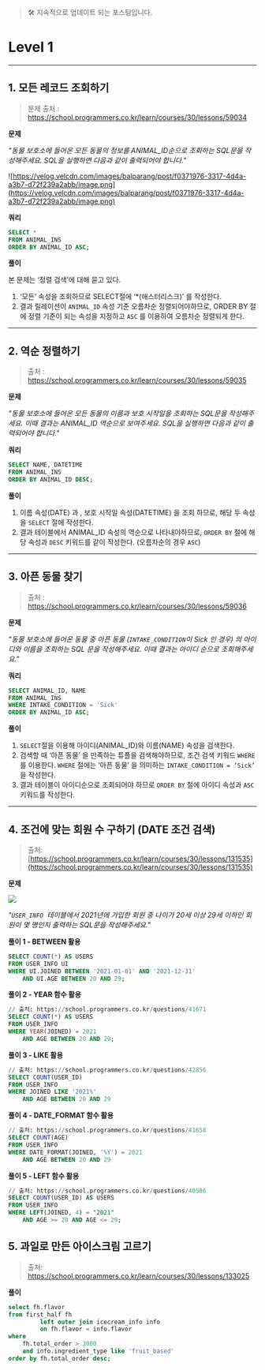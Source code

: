 


> 🛠️ 지속적으로 업데이트 되는 포스팅입니다.

# Level 1

---

## 1. 모든 레코드 조회하기

> 문제 출처 : https://school.programmers.co.kr/learn/courses/30/lessons/59034
>

**문제**

_"동물 보호소에 들어온 모든 동물의 정보를 ANIMAL_ID순으로 조회하는 SQL문을 작성해주세요. SQL을 실행하면 다음과 같이 출력되어야 합니다."_

![https://velog.velcdn.com/images/balparang/post/f0371976-3317-4d4a-a3b7-d72f239a2abb/image.png](https://velog.velcdn.com/images/balparang/post/f0371976-3317-4d4a-a3b7-d72f239a2abb/image.png)

**쿼리**

```sql
SELECT *
FROM ANIMAL_INS
ORDER BY ANIMAL_ID ASC;
```

**풀이**

본 문제는 ‘정렬 검색’에 대해 묻고 있다.

1. ‘모든’ 속성을 조회하므로 SELECT절에 ‘*(애스터리스크)’ 를 작성한다.
2. 결과 릴레이션이 `ANIMAL_ID` 속성 기준 오름차순 정렬되어야하므로, ORDER BY 절에 정렬 기준이 되는 속성을 지정하고 `ASC` 를 이용하여 오름차순 정렬되게 한다.

---

## 2. 역순 정렬하기

> 출처 :  https://school.programmers.co.kr/learn/courses/30/lessons/59035
>

**문제**

_"동물 보호소에 들어온 모든 동물의 이름과 보호 시작일을 조회하는 SQL문을 작성해주세요. 이때 결과는 ANIMAL_ID 역순으로 보여주세요. SQL을 실행하면 다음과 같이 출력되어야 합니다."_

**쿼리**

```sql
SELECT NAME, DATETIME
FROM ANIMAL_INS
ORDER BY ANIMAL_ID DESC;
```

**풀이**

1. 이름 속성(DATE) 과 , 보호 시작일 속성(DATETIME) 을 조회 하므로, 해당 두 속성을 `SELECT` 절에 작성한다.
2. 결과 테이블에서 ANIMAL_ID 속성의 역순으로 나타내야하므로, `ORDER BY` 절에 해당 속성과 `DESC` 키워드를 같이 작성한다. (오름차순의 경우 `ASC`)

---

## 3. 아픈 동물 찾기

> 출처 :  https://school.programmers.co.kr/learn/courses/30/lessons/59036
>

**문제**

_"동물 보호소에 들어온 동물 중 아픈 동물 (`INTAKE_CONDITION`이 Sick 인 경우) 의 아이디와 이름을 조회하는 SQL 문을 작성해주세요. 이때 결과는 아이디 순으로 조회해주세요."_

**쿼리**

```sql
SELECT ANIMAL_ID, NAME
FROM ANIMAL_INS
WHERE INTAKE_CONDITION = 'Sick'
ORDER BY ANIMAL_ID ASC;
```

**풀이**

1. `SELECT`절을 이용해 아이디(ANIMAL_ID)와 이름(NAME) 속성을 검색한다.
2. 검색할 때 ‘아픈 동물’ 을 만족하는 튜플을 검색해야하므로, 조건 검색 키워드 `WHERE` 를 이용한다. `WHERE` 절에는 ‘아픈 동물’ 을 의미하는 `INTAKE_CONDITION = ‘Sick’` 을 작성한다.
3. 결과 테이블이 아이디순으로 조회되어야 하므로 `ORDER BY` 절에 아이디 속성과 `ASC` 키워드를 작성한다.

---

## 4. 조건에 맞는 회원 수 구하기 (DATE 조건 검색)

> 출처: [https://school.programmers.co.kr/learn/courses/30/lessons/131535](https://school.programmers.co.kr/learn/courses/30/lessons/131535)
>

**문제**

![](https://velog.velcdn.com/images/balparang/post/fd7123bb-cf6c-4c5e-b303-78579c3e4201/image.png)

_"`USER_INFO`  테이블에서 2021년에 가입한 회원 중 나이가 20세 이상 29세 이하인 회원이 몇 명인지 출력하는 SQL문을 작성해주세요."_

**풀이 1 - BETWEEN  활용**

```sql
SELECT COUNT(*) AS USERS
FROM USER_INFO UI
WHERE UI.JOINED BETWEEN '2021-01-01' AND '2021-12-31'
	AND UI.AGE BETWEEN 20 AND 29;
```

**풀이 2 - YEAR 함수 활용**

```sql
// 출처: https://school.programmers.co.kr/questions/41671
SELECT COUNT(*) AS USERS
FROM USER_INFO
WHERE YEAR(JOINED) = 2021
	AND AGE BETWEEN 20 AND 29;
```

**풀이 3 - LIKE 활용**

```sql
// 출처: https://school.programmers.co.kr/questions/42856
SELECT COUNT(USER_ID)
FROM USER_INFO
WHERE JOINED LIKE '2021%'
	AND AGE BETWEEN 20 AND 29
```

**풀이 4 - DATE_FORMAT 함수 활용**

```sql
// 출처: https://school.programmers.co.kr/questions/41658
SELECT COUNT(AGE)
FROM USER_INFO
WHERE DATE_FORMAT(JOINED, '%Y') = 2021
	AND AGE BETWEEN 20 AND 29
```

**풀이 5 - LEFT 함수 활용**

```sql
// 출처: https://school.programmers.co.kr/questions/40586
SELECT COUNT(USER_ID) AS USERS
FROM USER_INFO
WHERE LEFT(JOINED, 4) = "2021" 
	AND AGE >= 20 AND AGE <= 29;
```

## 5. 과일로 만든 아이스크림 고르기

> 출처: https://school.programmers.co.kr/learn/courses/30/lessons/133025

**풀이**

```sql
select fh.flavor
from first_half fh
         left outer join icecream_info info
         on fh.flavor = info.flavor
where
    fh.total_order > 3000
    and info.ingredient_type like 'fruit_based'
order by fh.total_order desc;
```